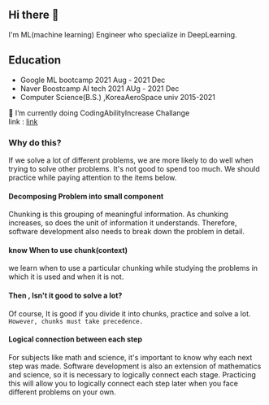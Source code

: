 ## Hi there 👋

I'm ML(machine learning) Engineer who specialize in DeepLearning.

## Education
* Google ML bootcamp 2021 Aug - 2021 Dec
* Naver Boostcamp AI tech 2021 AUg - 2021 Dec
* Computer Science(B.S.) ,KoreaAeroSpace univ   2015-2021

  

  
🌱 I’m currently doing   CodingAbilityIncrease Challange  
link : [link](https://github.com/woongjoonchoi/CodingAbilityIncreaseChallange)  
### Why do this?
If we solve a lot of different problems, we are more likely to do well when trying to solve other problems. It's not good to spend too much. We should practice while paying attention to the items below.
#### Decomposing Problem into small component
Chunking is this grouping of meaningful information. As chunking increases, so does the unit of information it understands. Therefore, software development also needs to break down the problem in detail.
#### know When to use chunk(context)
we learn when to use a particular chunking while studying the problems in which it is used and when it is not. 
#### Then , Isn't it good to solve a lot? 
Of course, It is good if you divide it into chunks, practice and solve a lot.
`However, chunks must take precedence.`
#### Logical connection between each step
For subjects like math and science, it's important to know why each next step was made. Software development is also an extension of mathematics and science, so it is necessary to logically connect each stage. Practicing this will allow you to logically connect each step later when you face different problems on your own.
<!--
**woongjoonchoi/woongjoonchoi** is a ✨ _special_ ✨ repository because its `README.md` (this file) appears on your GitHub profile.

Here are some ideas to get you started:

- 🔭 I’m currently working on ...
- 🌱 I’m currently learning ...
- 👯 I’m looking to collaborate on ...
- 🤔 I’m looking for help with ...
- 💬 Ask me about ...
- 📫 How to reach me: ...
- 😄 Pronouns: ...
- ⚡ Fun fact: ...
-->

